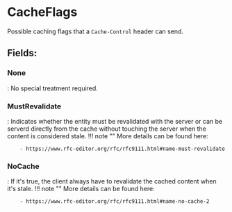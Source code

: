 # CacheFlags

Possible caching flags that a `Cache-Control` header can send. 

## **Fields**:
### **None**
: No special treatment required. 
### **MustRevalidate**
: Indicates whether the entity must be revalidated with the server or can be serverd directly from the cache without touching the server when the content is considered stale. 
	!!! note ""
		More details can be found here: 

		- https://www.rfc-editor.org/rfc/rfc9111.html#name-must-revalidate



### **NoCache**
: If it's true, the client always have to revalidate the cached content when it's stale. 
	!!! note ""
		More details can be found here: 

		- https://www.rfc-editor.org/rfc/rfc9111.html#name-no-cache-2


